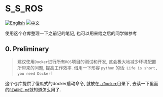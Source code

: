 # S_S_ROS

[![English](https://img.shields.io/badge/README-English-blue)](docs/README_en.md)
[![中文](https://img.shields.io/badge/README-中文-orange)](README.md)

使用这个仓库整理一下之前记的笔记, 也可以用来给之后的同学做参考

## 0. Preliminary
> 建议使用`Docker`进行所有`ROS`项目的测试和开发, 这会极大地减少环境配置所带来的问题, 提高工作效率. 借用一下形容 `python` 的话:
> `Life is short, you need Docker`!

这个仓库提供了傻瓜式的docker启动命令, 就放在[`./Docker`](Docker)目录下, 去读一下里面的[`README.md`](Docker/README.md)就知道怎么用了.